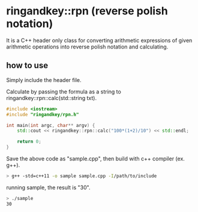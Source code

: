 # ringandkey::rpn (reverse polish notation)

It is a C++ header only class for converting arithmetic expressions of given arithmetic operations into reverse polish notation and calculating.

## how to use

Simply include the header file.

Calculate by passing the formula as a string to ringandkey::rpn::calc(std::string txt).

```cpp
#include <iostream>
#include "ringandkey/rpn.h"

int main(int argc, char** argv) {
    std::cout << ringandkey::rpn::calc("100*(1+2)/10") << std::endl;

    return 0;
}
```

Save the above code as "sample.cpp", then build with c++ compiler (ex. g++).

```sh
> g++ -std=c++11 -o sample sample.cpp -I/path/to/include
```

running sample, the result is "30".

```sh
> ./sample
30
```
